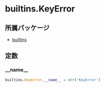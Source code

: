 # builtins.KeyError

## 所属パッケージ
- [builtins](../../module/builtins)

## 定数

### \_\_name\_\_
```python
builtins.KeyError.__name__ = str('KeyError')
```
